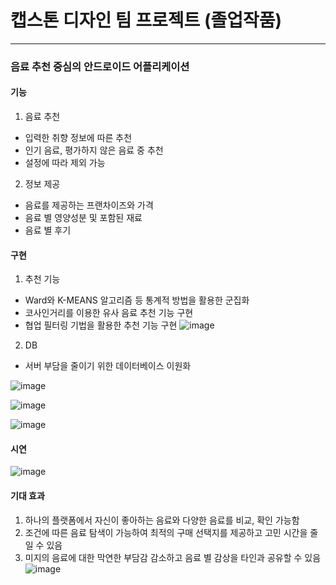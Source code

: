 # 캡스톤 디자인 팀 프로젝트 (졸업작품)

***

### 음료 추천 중심의 안드로이드 어플리케이션

#### 기능

1. 음료 추천
  - 입력한 취향 정보에 따른 추천
  - 인기 음료, 평가하지 않은 음료 중 추천
  - 설정에 따라 제외 가능

2. 정보 제공
  - 음료를 제공하는 프랜차이즈와 가격
  - 음료 별 영양성분 및 포함된 재료
  - 음료 별 후기

#### 구현

1. 추천 기능
- Ward와 K-MEANS 알고리즘 등 통계적 방법을 활용한 군집화
- 코사인거리를 이용한 유사 음료 추천 기능 구현
- 협업 필터링 기법을 활용한 추천 기능 구현
![image](https://user-images.githubusercontent.com/95491950/147234405-711ffcbe-438a-4ebf-a11d-f90252644632.png)


2. DB
 - 서버 부담을 줄이기 위한 데이터베이스 이원화

![image](https://user-images.githubusercontent.com/95491950/147234473-1bbaf08a-3189-46d2-96cb-f30847c44b25.png)


![image](https://user-images.githubusercontent.com/95491950/147234450-900ad6a7-436e-4eb4-9dc7-8f7fb9266d76.png)

![image](https://user-images.githubusercontent.com/95491950/147234184-a9663b05-b179-46a1-9492-1e080800c60d.png)

#### 시연
![image](https://user-images.githubusercontent.com/95491950/147234524-fee9e820-5ddf-4805-8df3-f84b5defb39d.png)


#### 기대 효과

1. 하나의 플랫폼에서 자신이 좋아하는 음료와 다양한 음료를 비교, 확인 가능함
2. 조건에 따른 음료 탐색이 가능하여 최적의 구매 선택지를 제공하고 고민 시간을 줄일 수 있음
3. 미지의 음료에 대한 막연한 부담감 감소하고 음료 별 감상을 타인과 공유할 수 있음
![image](https://user-images.githubusercontent.com/95491950/147234563-4b0a71a5-6ada-4f7e-9971-3fad02568e54.png)

